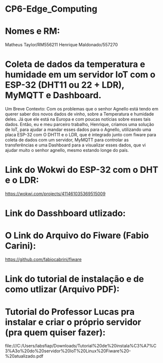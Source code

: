 # CP6-Edge_Computing

# Nomes e RM:
Matheus Taylor/RM556211
Henrique Maldonado/557270

# Coleta de dados da temperatura e humidade em um servidor IoT com o ESP-32 (DHT11 ou 22 + LDR), MyMQTT e Dashboard.

Um Breve Contexto:
Com os problemas que o senhor Agnello está tendo em querer saber dos novos dados de vinho, sobre a Temperatura e humidade deles. Já que ele está na Europa e com poucas notícias sobre esses tais dados. Então, eu e meu parceiro trabalho, Henrique, criamos uma solução de IoT, para ajudar a mandar esses dados para o Agnello, utilizando uma placa ESP-32 com O DHT11 e o LDR, que é integrado junto com fiware para coleta de dados com um servidor, MyMQTT para controlar as transferências e uma Dashboard para a visualizar esses dados, que vi ajudar muito o senhor agnello, mesmo estando longe do país.

# Link do Wokwi do ESP-32 com o DHT e o LDR:
https://wokwi.com/projects/411461035369515009

# Link do Dasshboard utlizado:


# O Link do Arquivo do Fiware (Fabio Carini):
https://github.com/fabiocabrini/fiware

# Link do tutorial de instalação e de como utlizar (Arquivo PDF):

# Tutorial do Professor Lucas pra instalar e criar o próprio servidor (pra quem quiser fazer):
file:///C:/Users/labsfiap/Downloads/Tutorial%20de%20instala%C3%A7%C3%A3o%20do%20servidor%20IoT%20Linux%20Fiware%20-%20atualizado.pdf
